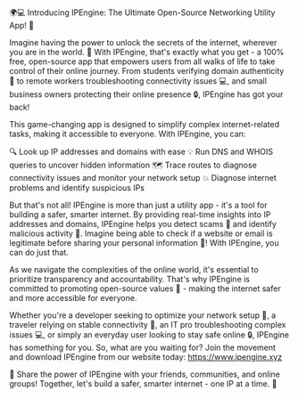 🌍💻 Introducing IPEngine: The Ultimate Open-Source Networking Utility App! 🚀

Imagine having the power to unlock the secrets of the internet, wherever you are in the world. 📡 With IPEngine, that's exactly what you get - a 100% free, open-source app that empowers users from all walks of life to take control of their online journey. From students verifying domain authenticity 🤔 to remote workers troubleshooting connectivity issues 💻, and small business owners protecting their online presence 🔒, IPEngine has got your back!

This game-changing app is designed to simplify complex internet-related tasks, making it accessible to everyone. With IPEngine, you can:

🔍 Look up IP addresses and domains with ease
💡 Run DNS and WHOIS queries to uncover hidden information
🗺️ Trace routes to diagnose connectivity issues and monitor your network setup
💥 Diagnose internet problems and identify suspicious IPs

But that's not all! IPEngine is more than just a utility app - it's a tool for building a safer, smarter internet. By providing real-time insights into IP addresses and domains, IPEngine helps you detect scams 🚫 and identify malicious activity 🔴. Imagine being able to check if a website or email is legitimate before sharing your personal information 💸! With IPEngine, you can do just that.

As we navigate the complexities of the online world, it's essential to prioritize transparency and accountability. That's why IPEngine is committed to promoting open-source values 🌟 - making the internet safer and more accessible for everyone.

Whether you're a developer seeking to optimize your network setup 🔧, a traveler relying on stable connectivity 🛬, an IT pro troubleshooting complex issues 💻, or simply an everyday user looking to stay safe online 🔒, IPEngine has something for you. So, what are you waiting for? Join the movement and download IPEngine from our website today: https://www.ipengine.xyz

📣 Share the power of IPEngine with your friends, communities, and online groups! Together, let's build a safer, smarter internet - one IP at a time. 🌟